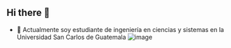 ## Hi there 👋
- 🔭 Actualmente soy estudiante de ingeniería en ciencias y sistemas en la Universidad San Carlos de Guatemala
![image](https://github.com/user-attachments/assets/549e4fde-959b-4f14-9a4d-a2763a4c92c5)


<!--
**LuisCastillo2001/LuisCastillo2001** is a ✨ _special_ ✨ repository because its `README.md` (this file) appears on your GitHub profile.

Here are some ideas to get you started:


- 🌱 I’m currently learning ...
- 👯 I’m looking to collaborate on ...
- 🤔 I’m looking for help with ...
- 💬 Ask me about ...
- 📫 How to reach me: ...
- 😄 Pronouns: ...
- ⚡ Fun fact: ...
-->
